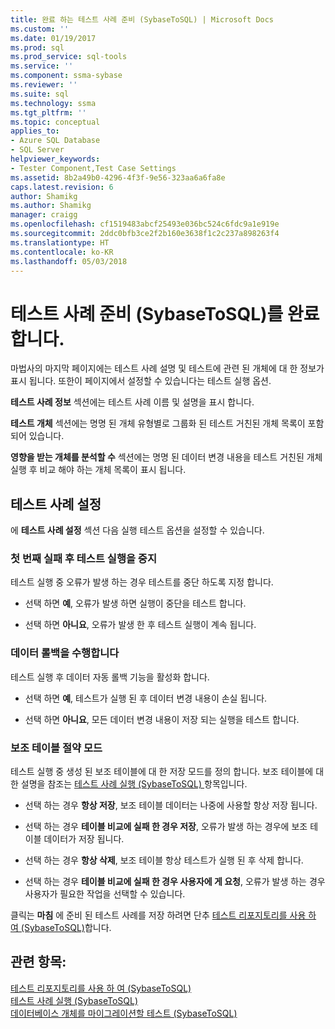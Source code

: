 ```yaml
---
title: 완료 하는 테스트 사례 준비 (SybaseToSQL) | Microsoft Docs
ms.custom: ''
ms.date: 01/19/2017
ms.prod: sql
ms.prod_service: sql-tools
ms.service: ''
ms.component: ssma-sybase
ms.reviewer: ''
ms.suite: sql
ms.technology: ssma
ms.tgt_pltfrm: ''
ms.topic: conceptual
applies_to:
- Azure SQL Database
- SQL Server
helpviewer_keywords:
- Tester Component,Test Case Settings
ms.assetid: 8b2a49b0-4296-4f3f-9e56-323aa6a6fa8e
caps.latest.revision: 6
author: Shamikg
ms.author: Shamikg
manager: craigg
ms.openlocfilehash: cf1519483abcf25493e036bc524c6fdc9a1e919e
ms.sourcegitcommit: 2ddc0bfb3ce2f2b160e3638f1c2c237a898263f4
ms.translationtype: HT
ms.contentlocale: ko-KR
ms.lasthandoff: 05/03/2018
---
```

# <a name="finishing-test-case-preparation-sybasetosql"></a>테스트 사례 준비 (SybaseToSQL)를 완료합니다.
마법사의 마지막 페이지에는 테스트 사례 설명 및 테스트에 관련 된 개체에 대 한 정보가 표시 됩니다. 또한이 페이지에서 설정할 수 있습니다는 테스트 실행 옵션.  
  
**테스트 사례 정보** 섹션에는 테스트 사례 이름 및 설명을 표시 합니다.  
  
**테스트 개체** 섹션에는 명명 된 개체 유형별로 그룹화 된 테스트 거친된 개체 목록이 포함 되어 있습니다.  
  
**영향을 받는 개체를 분석할 수** 섹션에는 명명 된 데이터 변경 내용을 테스트 거친된 개체 실행 후 비교 해야 하는 개체 목록이 표시 됩니다.  
  
## <a name="test-case-settings"></a>테스트 사례 설정  
에 **테스트 사례 설정** 섹션 다음 실행 테스트 옵션을 설정할 수 있습니다.  
  
### <a name="stop-test-execution-after-first-failure"></a>첫 번째 실패 후 테스트 실행을 중지  
테스트 실행 중 오류가 발생 하는 경우 테스트를 중단 하도록 지정 합니다.  
  
-   선택 하면 **예**, 오류가 발생 하면 실행이 중단을 테스트 합니다.  
  
-   선택 하면 **아니요**, 오류가 발생 한 후 테스트 실행이 계속 됩니다.  
  
### <a name="perform-data-rollback"></a>데이터 롤백을 수행합니다  
테스트 실행 후 데이터 자동 롤백 기능을 활성화 합니다.  
  
-   선택 하면 **예**, 테스트가 실행 된 후 데이터 변경 내용이 손실 됩니다.  
  
-   선택 하면 **아니요**, 모든 데이터 변경 내용이 저장 되는 실행을 테스트 합니다.  
  
### <a name="auxiliary-tables-saving-mode"></a>보조 테이블 절약 모드  
테스트 실행 중 생성 된 보조 테이블에 대 한 저장 모드를 정의 합니다. 보조 테이블에 대 한 설명을 참조는 [테스트 사례 실행 &#40;SybaseToSQL&#41; ](../../ssma/sybase/running-test-cases-sybasetosql.md) 항목입니다.  
  
-   선택 하는 경우 **항상 저장**, 보조 테이블 데이터는 나중에 사용할 항상 저장 됩니다.  
  
-   선택 하는 경우 **테이블 비교에 실패 한 경우 저장**, 오류가 발생 하는 경우에 보조 테이블 데이터가 저장 됩니다.  
  
-   선택 하는 경우 **항상 삭제**, 보조 테이블 항상 테스트가 실행 된 후 삭제 합니다.  
  
-   선택 하는 경우 **테이블 비교에 실패 한 경우 사용자에 게 요청**, 오류가 발생 하는 경우 사용자가 필요한 작업을 선택할 수 있습니다.  
  
클릭는 **마침** 에 준비 된 테스트 사례를 저장 하려면 단추 [테스트 리포지토리를 사용 하 여 &#40;SybaseToSQL&#41;](../../ssma/sybase/using-test-repositories-sybasetosql.md)합니다.  
  
## <a name="see-also"></a>관련 항목:  
[테스트 리포지토리를 사용 하 여 &#40;SybaseToSQL&#41;](../../ssma/sybase/using-test-repositories-sybasetosql.md)  
[테스트 사례 실행 &#40;SybaseToSQL&#41;](../../ssma/sybase/running-test-cases-sybasetosql.md)  
[데이터베이스 개체를 마이그레이션할 테스트 &#40;SybaseToSQL&#41;](../../ssma/sybase/testing-migrated-database-objects-sybasetosql.md)  
  

